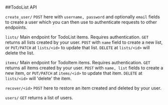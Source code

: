 ##TodoList API

`create_user/`
`POST` here with `username, password` and optionally `email` fields to create a
user which you can then use to authenticate requests to other endpoints.

`lists/`
Main endpoint for TodoList items. Requires authentication.
`GET` returns all lists created by your user.
`POST` with `name` field to create a new list, or `PUT/PATCH` at `lists/<id>` to update that list.
`DELETE` at `lists/<id>` will delete the list.

`items/`
Main endpoint for TodoItem items. Requires authentication.
`GET` returns all items created by your user.
`POST` with `name, list` fields to create a new item, or `PUT/PATCH` at `items/<id>` to update that item.
`DELETE` at `lists/<id>` will 'delete' the item.

`recover/<id>`
`POST` here to restore an item created and deleted by your user.

`users/`
`GET` returns a list of users.